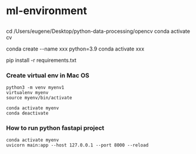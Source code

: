 # ml-environment
##

cd /Users/eugene/Desktop/python-data-processing/opencv
conda activate cv




conda create --name xxx python=3.9
conda activate xxx


pip install -r requirements.txt

### Create virtual env in Mac OS
```
python3 -m venv myenv1
virtualenv myenv
source myenv/bin/activate
```
```
conda activate myenv
conda deactivate
```

### How to run python fastapi project
```
conda activate myenv
uvicorn main:app --host 127.0.0.1 --port 8000 --reload
```
